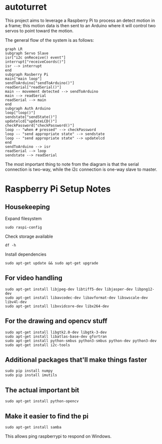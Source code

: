 
# autoturret

This project aims to leverage a Raspberry Pi to process an detect motion in a frame; this motion data is then sent to an Arduino where it will control two servos to point toward the motion.

The general flow of the system is as follows:

```mermaid
graph LR
subgraph Servo Slave
isr["i2c onReceive() event"]
interrupt["receiveCoords()"]
isr --> interrupt
end
subgraph Rasberry Pi
main["main loop"]
sendToArduino["sendToArduino()"]
readSerial["readSerial()"]
main -- movement detected --> sendToArduino
main --> readSerial
readSerial --> main
end
subgraph Auth Arduino
loop["loop()"]
sendstate["sendState()"]
updatelcd["updateLCD()"]
checkPassword["checkPassword()"]
loop -- "when # pressed" --> checkPassword
loop -- "send appropriate state" --> sendstate
loop -- "send appropriate state" --> updatelcd
end
sendToArduino --> isr
readSerial --> loop
sendstate --> readSerial
```
The most important thing to note from the diagram is that the serial connection is two-way, while the i2c connection is one-way slave to master. 

# Raspberry Pi Setup Notes

## Housekeeping
Expand filesystem

    sudo raspi-config

Check storage available

    df -h 

Install dependencies 

    sudo apt-get update && sudo apt-get upgrade 

## For video handling

    sudo apt-get install libjpeg-dev libtiff5-dev libjasper-dev libpng12-dev
    sudo apt-get install libavcodec-dev libavformat-dev libswscale-dev libv4l-dev
    sudo apt-get install libxvidcore-dev libx264-dev

## For the drawing and opencv stuff

    sudo apt-get install libgtk2.0-dev libgtk-3-dev
    sudo apt-get install libatlas-base-dev gfortran
    sudo apt-get install python-smbus python3-smbus python-dev python3-dev
    sudo apt-get install i2c-tools

## Additional packages that'll make things faster

    sudo pip install numpy
    sudo pip install imutils

## The actual important bit

    sudo apt-get install python-opencv

## Make it easier to find the pi 

    sudo apt-get install samba
    
   This allows ping raspberrypi to respond on Windows.

